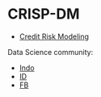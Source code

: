# CRISP-DM
- [Credit Risk Modeling](https://www.kaggle.com/code/krishnapriya/credit-risk-modelling-catboost-93-5-accuracy)

Data Science community:
- [Indo](https://linktr.ee/datascienceindo)
- [ID](https://datascience.or.id/)
- [FB](https://www.facebook.com/datascienceindo?_rdc=2&_rdr#)